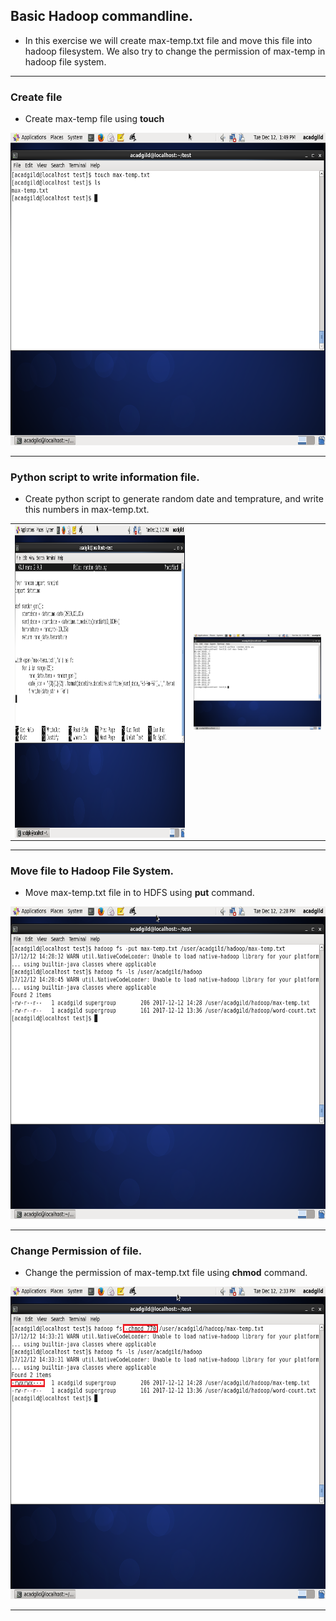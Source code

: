 ## Basic Hadoop commandline.
* In this exercise we will create max-temp.txt file and move this file into hadoop filesystem. We also try to change the permission of max-temp in hadoop file system.

---

### Create file

* Create max-temp file using **touch**

<img src="./imgs/touch.png" alt="Drawing" style="height: 500px;"/>

---

### Python script to write information file.

* Create python script to generate random date and temprature, and write this numbers in max-temp.txt.


<table>
    <tr>
        <td><img src="./imgs/python_gen.png" alt="Drawing" style="height: 500px;" align="middle"/></td>
        <td><img src="./imgs/cat.png" alt="Drawing" style="width: 500px;" align="middle"/></td>
    </tr>
</table>

---

### Move file to Hadoop File System.

* Move max-temp.txt file in to HDFS using **put** command.

<img src="./imgs/put.png" alt="Drawing" style="height: 500px;"/>

---

### Change Permission of file.

* Change the permission of max-temp.txt file using **chmod** command.

<img src="./imgs/chmod.png" alt="Drawing" style="height: 500px;"/>

---
